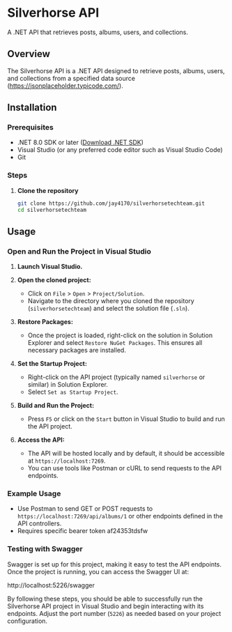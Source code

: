# Silverhorse API

A .NET API that retrieves posts, albums, users, and collections.

## Overview

The Silverhorse API is a .NET API designed to retrieve posts, albums, users, and collections from a specified data source (https://jsonplaceholder.typicode.com/).

## Installation

### Prerequisites

-   .NET 8.0 SDK or later ([Download .NET SDK](https://dotnet.microsoft.com/download))
-   Visual Studio (or any preferred code editor such as Visual Studio Code)
-   Git

### Steps

1. **Clone the repository**

    ```bash
    git clone https://github.com/jay4170/silverhorsetechteam.git
    cd silverhorsetechteam
    ```

## Usage

### Open and Run the Project in Visual Studio

1. **Launch Visual Studio.**

2. **Open the cloned project:**

    - Click on `File` > `Open` > `Project/Solution`.
    - Navigate to the directory where you cloned the repository (`silverhorsetechteam`) and select the solution file (`.sln`).

3. **Restore Packages:**

    - Once the project is loaded, right-click on the solution in Solution Explorer and select `Restore NuGet Packages`. This ensures all necessary packages are installed.

4. **Set the Startup Project:**

    - Right-click on the API project (typically named `silverhorse` or similar) in Solution Explorer.
    - Select `Set as Startup Project`.

5. **Build and Run the Project:**

    - Press `F5` or click on the `Start` button in Visual Studio to build and run the API project.

6. **Access the API:**

    - The API will be hosted locally and by default, it should be accessible at `https://localhost:7269`.
    - You can use tools like Postman or cURL to send requests to the API endpoints.

### Example Usage

- Use Postman to send GET or POST requests to `https://localhost:7269/api/albums/1` or other endpoints defined in the API controllers.
- Requires specific bearer token af24353tdsfw

### Testing with Swagger

Swagger is set up for this project, making it easy to test the API endpoints. Once the project is running, you can access the Swagger UI at:

http://localhost:5226/swagger


By following these steps, you should be able to successfully run the Silverhorse API project in Visual Studio and begin interacting with its endpoints. Adjust the port number (`5226`) as needed based on your project configuration.
